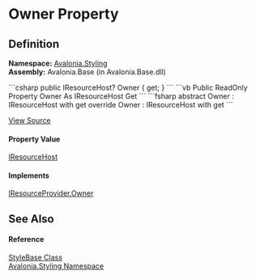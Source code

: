 # Owner Property




## Definition
**Namespace:** <a href="N_Avalonia_Styling">Avalonia.Styling</a>  
**Assembly:** Avalonia.Base (in Avalonia.Base.dll)

<Tabs groupId="api-code-preview">
<TabItem value="csharp" label="C#">
```csharp
public IResourceHost? Owner { get; }
```
</TabItem>
<TabItem value="vb" label="VB">
```vb
Public ReadOnly Property Owner As IResourceHost
	Get
```
</TabItem>
<TabItem value="fsharp" label="F#">
```fsharp
abstract Owner : IResourceHost with get
override Owner : IResourceHost with get
```
</TabItem>
</Tabs>



<a href="https://github.com/AvaloniaUI/Avalonia/tree/master/src/Avalonia.Base/Styling/StyleBase.cs#L27" title="View the source code">View Source</a>



#### Property Value
<a href="T_Avalonia_Controls_IResourceHost">IResourceHost</a>

#### Implements
<a href="P_Avalonia_Controls_IResourceProvider_Owner">IResourceProvider.Owner</a>  


## See Also


#### Reference
<a href="T_Avalonia_Styling_StyleBase">StyleBase Class</a>  
<a href="N_Avalonia_Styling">Avalonia.Styling Namespace</a>  

